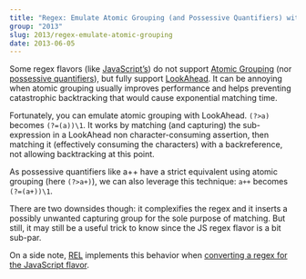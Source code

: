 ```yaml
---
title: "Regex: Emulate Atomic Grouping (and Possessive Quantifiers) with LookAhead"
group: "2013"
slug: 2013/regex-emulate-atomic-grouping
date: 2013-06-05
---
```


Some regex flavors (like
[JavaScript’s](http://www.regular-expressions.info/javascript.html))
do not support
[Atomic Grouping](http://www.regular-expressions.info/atomic.html) (nor
[possessive quantifiers](http://www.regular-expressions.info/possessive.html)),
but fully support [LookAhead](http://www.regular-expressions.info/lookaround.html).
It can be annoying when atomic grouping usually improves performance and helps
preventing catastrophic backtracking that would cause exponential matching time.

Fortunately, you can emulate atomic grouping with LookAhead.
`(?>a)` becomes `(?=(a))\1`. It works by matching (and capturing) the sub-expression
in a LookAhead non character-consuming assertion, then matching it (effectively
consuming the characters) with a backreference, not allowing backtracking at this point.

As possessive quantifiers like a++ have a strict equivalent using atomic grouping
(here `(?>a+)`), we can also leverage this technique: `a++` becomes `(?=(a+))\1`.

There are two downsides though: it complexifies the regex and it inserts a possibly
unwanted capturing group for the sole purpose of matching. But still, it may still
be a useful trick to know since the JS regex flavor is a bit sub-par.

On a side note, [REL](http://imaginatio.github.io/REL/) implements this behavior when
[converting a regex for the JavaScript flavor](https://github.com/Imaginatio/REL/blob/master/src/main/scala/flavors/JavaScriptFlavor.scala).
